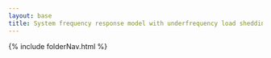 ```yaml
---
layout: base
title: System frequency response model with underfrequency load shedding protection
---
```


{% include folderNav.html %}